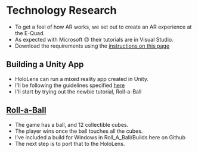 # Technology Research

* To get a feel of how AR works, we set out to create an AR experience at the E-Quad.
* As expected with Microsoft :angry: their tutorials are in Visual Studio. 
* Download the requirements using the [instructions on this page](https://developer.microsoft.com/en-us/windows/mixed-reality/install_the_tools)

## Building a Unity App
* HoloLens can run a mixed reality app created in Unity.
* I'll be following the guidelines specified [here](https://developer.microsoft.com/en-us/windows/mixed-reality/unity_development_overview)
* I'll start by trying out the newbie tutorial, Roll-a-Ball

## [Roll-a-Ball](https://unity3d.com/learn/tutorials/projects/roll-ball-tutorial)
* The game has a ball, and 12 collectible cubes. 
* The player wins once the ball touches all the cubes.
* I've included a build for Windows in Roll_A_Ball/Builds here on Github
* The next step is to port that to the HoloLens.

